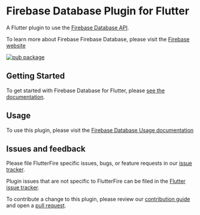# Firebase Database Plugin for Flutter

A Flutter plugin to use the [Firebase Database API](https://firebase.google.com/docs/database/).

To learn more about Firebase Firebase Database, please visit the [Firebase website](https://firebase.google.com/products/realtime-database)

[![pub package](https://img.shields.io/pub/v/firebase_database.svg)](https://pub.dev/packages/firebase_database)

## Getting Started

To get started with Firebase Database for Flutter, please [see the documentation](https://firebase.flutter.dev/docs/database/overview).

## Usage

To use this plugin, please visit the [Firebase Database Usage documentation](https://firebase.flutter.dev/docs/database/usage)

## Issues and feedback

Please file FlutterFire specific issues, bugs, or feature requests in our [issue tracker](https://github.com/FirebaseExtended/flutterfire/issues/new).

Plugin issues that are not specific to FlutterFire can be filed in the [Flutter issue tracker](https://github.com/flutter/flutter/issues/new).

To contribute a change to this plugin,
please review our [contribution guide](https://github.com/FirebaseExtended/flutterfire/blob/master/CONTRIBUTING.md)
and open a [pull request](https://github.com/FirebaseExtended/flutterfire/pulls).
